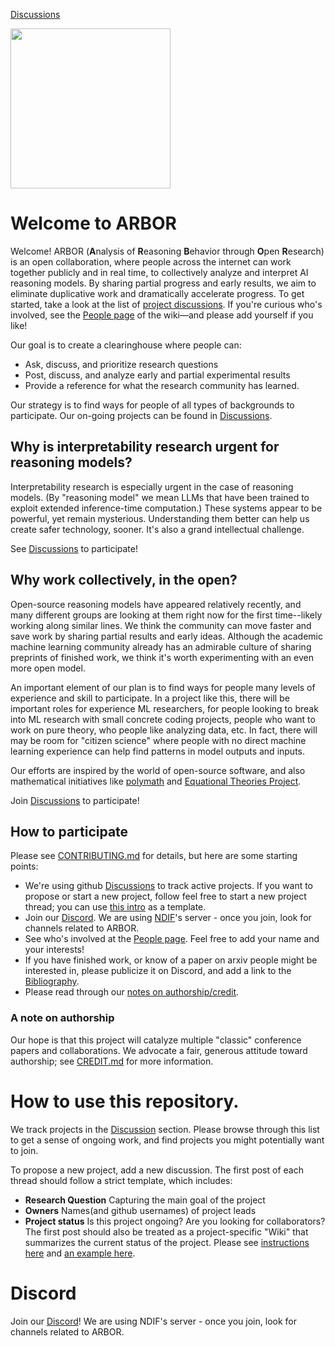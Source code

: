 [Discussions](https://github.com/ArborProject/arborproject.github.io/discussions) 

<img src="https://arborproject.github.io/arbor-logo.png" width="256" style="margin:0">

# Welcome to ARBOR

Welcome! 
ARBOR (**A**nalysis of **R**easoning **B**ehavior through **O**pen **R**esearch)  is an open collaboration, where people across the internet can work together publicly and in real time, to collectively analyze and interpret AI reasoning models. 
By sharing partial progress and early results, we aim to eliminate duplicative work and dramatically accelerate progress.
To get started, take a look at the list of [project discussions](https://github.com/ArborProject/arborproject.github.io/discussions). If you're curious who's involved, see the [People page](https://github.com/ArborProject/arborproject.github.io/wiki/People) of the wiki—and please add yourself if you like!

Our goal is to create a clearinghouse where people can:
* Ask, discuss, and prioritize research questions
* Post, discuss, and analyze early and partial experimental results
* Provide a reference for what the research community has learned.
  
Our strategy is to find ways for people of all types of backgrounds to participate.
Our on-going projects can be found in [Discussions](https://github.com/ArborProject/arborproject.github.io/discussions).

## Why is interpretability research urgent for reasoning models?

Interpretability research is especially urgent in the case of reasoning models. (By "reasoning model" we mean LLMs that have been trained to exploit extended inference-time computation.) These systems appear to be powerful, yet remain mysterious. Understanding them better can help us create safer technology, sooner. It's also a grand intellectual challenge.

See [Discussions](https://github.com/ArborProject/arborproject.github.io/discussions) to participate!


## Why work collectively, in the open?

Open-source reasoning models have appeared relatively recently, and many different groups are looking at them right now for the first time--likely working along similar lines. We think the community can move faster and save work by sharing partial results and early ideas. Although the academic machine learning community already has an admirable culture of sharing preprints of finished work, we think it's worth experimenting with an even more open model.

An important element of our plan is to find ways for people many levels of experience and skill to participate. In a project like this, there will be important roles for experience ML researchers, for people looking to break into ML research with small concrete coding projects, people who want to work on pure theory, who people like analyzing data, etc. In fact, there will may be room for "citizen science" where people with no direct machine learning experience can help find patterns in model outputs and inputs.

Our efforts are inspired by the world of open-source software, and also mathematical initiatives like [polymath](https://en.wikipedia.org/wiki/Polymath_Project) and [Equational Theories Project](https://teorth.github.io/equational_theories).

Join [Discussions](https://github.com/ArborProject/arborproject.github.io/discussions) to participate!

## How to participate

Please see [CONTRIBUTING.md](https://github.com/ArborProject/arborproject.github.io/blob/main/CONTRIBUTING.md) for details, but here are some starting points:

* We're using github [Discussions](https://github.com/ArborProject/arborproject.github.io/discussions) to track active projects. If you want to propose or start a new project, follow feel free to start a new project thread; you can use [this intro](https://github.com/ArborProject/arborproject.github.io/discussions/1) as a template.
* Join our [Discord](https://discord.gg/SeBdQbRPkA). We are using [NDIF](https://ndif.us/)'s server - once you join, look for channels related to ARBOR.
* See who's involved at the [People page](https://github.com/ArborProject/arborproject.github.io/wiki/People). Feel free to add your name and your interests!
* If you have finished work, or know of a paper on arxiv people might be interested in, please publicize it on Discord, and add a link to the [Bibliography](https://github.com/ArborProject/arborproject.github.io/wiki/Bibliography).
* Please read through our [notes on authorship/credit](https://github.com/ArborProject/arborproject.github.io/blob/main/CREDIT.md).


### A note on authorship

Our hope is that this project will catalyze multiple "classic" conference papers and collaborations. We advocate a fair, generous attitude toward authorship; see [CREDIT.md](https://github.com/ArborProject/arborproject.github.io/blob/main/CREDIT.md) for more information.



# How to use this repository.

We track projects in the [Discussion](https://github.com/ArborProject/arborproject.github.io/discussions) section.
Please browse through this list to get a sense of ongoing work, and find projects you might potentially want to join.

To propose a new project, add a new discussion.
The first post of each thread should follow a strict template, which includes:
- **Research Question** Capturing the main goal of the project
- **Owners** Names(and github usernames) of project leads 
- **Project status** Is this project ongoing? Are you looking for collaborators?
The first post should also be treated as a project-specific "Wiki" that summarizes the current status of the project. Please see [instructions here](https://github.com/ArborProject/arborproject.github.io/discussions/1) and [an example here](https://github.com/ArborProject/arborproject.github.io/discussions/6).



# Discord

Join our [Discord](https://discord.gg/SeBdQbRPkA)! We are using NDIF's server - once you join, look for channels related to ARBOR.

